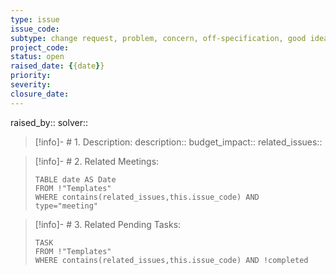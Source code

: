 ```yaml
---
type: issue
issue_code: 
subtype: change request, problem, concern, off-specification, good idea
project_code: 
status: open
raised_date: {{date}}
priority: 
severity: 
closure_date: 
---
```

raised_by:: 
solver:: 

>[!info]- # 1. Description:
>description::
>budget_impact:: 
>related_issues:: 

>[!info]- # 2. Related Meetings:
>```dataview
>TABLE date AS Date
>FROM !"Templates"
>WHERE contains(related_issues,this.issue_code) AND type="meeting"
>```

>[!info]- # 3. Related Pending Tasks:
>```dataview
>TASK
>FROM !"Templates"
>WHERE contains(related_issues,this.issue_code) AND !completed
>```
